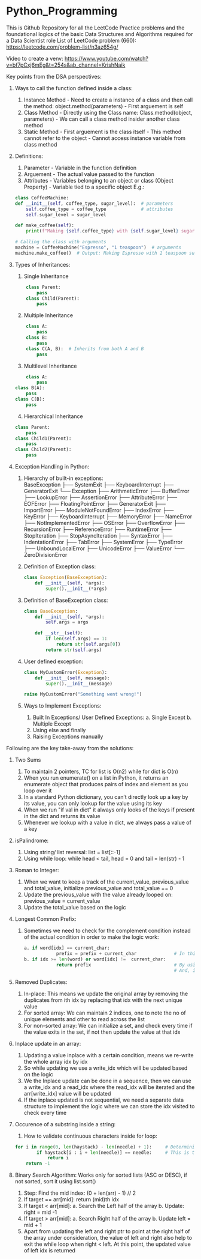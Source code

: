 # Python_Programming
This is Github Repository for all the LeetCode Practice problems and the foundational logics of the basic Data Structures and Algorithms required for a Data Scientist role
List of LeetCode problem (660): https://leetcode.com/problem-list/n3az654g/

Video to create a venv: https://www.youtube.com/watch?v=bf7pCxj6mEg&t=254s&ab_channel=KrishNaik

Key points from the DSA perspectives:
1. Ways to call the function defined inside a class:
    1. Instance Method - Need to create a instance of a class and then call the method: object.method(parameters) - First arguement is self
    2. Class Method - Directly using the Class name: Class.method(object, parameters) - We can call a class method insider another class method
    3. Static Method - First arguement is the class itself - This method cannot refer to the object - Cannot access instance variable from class method

2. Definitions:
    1. Parameter - Variable in the function definition
    2. Arguement - The actual value passed to the function
    3. Attributes - Variables belonging to an object or class (Object Property) - Variable tied to a specific object 
    E.g.:
    ```python
    class CoffeeMachine:
    def __init__(self, coffee_type, sugar_level):  # parameters
        self.coffee_type = coffee_type             # attributes
        self.sugar_level = sugar_level

    def make_coffee(self):
        print(f"Making {self.coffee_type} with {self.sugar_level} sugar")

    # Calling the class with arguments
    machine = CoffeeMachine("Espresso", "1 teaspoon")  # arguments
    machine.make_coffee()  # Output: Making Espresso with 1 teaspoon sugar
    ```

3. Types of Inheritances:
    1. Single Inheritance
    ```python
        class Parent:
            pass
        class Child(Parent):
            pass
    ```

    2. Multiple Inheritance
    ```python
        class A:
            pass
        class B:
            pass
        class C(A, B):  # Inherits from both A and B
            pass
    ```
    
    3. Multilevel Inheritance
    ```python
        class A:
            pass
    class B(A):
        pass
    class C(B):
        pass
    ```

    4. Hierarchical Inheritance
    ```python
    class Parent:
        pass
    class Child1(Parent):
        pass
    class Child2(Parent):
        pass
    ```

4. Exception Handling in Python:

    1. Hierarchy of built-in exceptions:  
        BaseException
        ├── SystemExit
        ├── KeyboardInterrupt
        ├── GeneratorExit
        └── Exception
            ├── ArithmeticError
            ├── BufferError
            ├── LookupError
            ├── AssertionError
            ├── AttributeError
            ├── EOFError
            ├── FloatingPointError
            ├── GeneratorExit
            ├── ImportError
            ├── ModuleNotFoundError
            ├── IndexError
            ├── KeyError
            ├── KeyboardInterrupt
            ├── MemoryError
            ├── NameError
            ├── NotImplementedError
            ├── OSError
            ├── OverflowError
            ├── RecursionError
            ├── ReferenceError
            ├── RuntimeError
            ├── StopIteration
            ├── StopAsyncIteration
            ├── SyntaxError
            ├── IndentationError
            ├── TabError
            ├── SystemError
            ├── TypeError
            ├── UnboundLocalError
            ├── UnicodeError
            ├── ValueError
            └── ZeroDivisionError

    2. Definition of Exception class:
        ```python
        class Exception(BaseException):
            def __init__(self, *args):
                super().__init__(*args)
        ```
    
    3. Definition of BaseException class:
        ```python
        class BaseException:
            def __init__(self, *args):
                self.args = args

            def __str__(self):
                if len(self.args) == 1:
                    return str(self.args[0])
                return str(self.args)
        ```
         
    
    4. User defined exception:
        ```python
        class MyCustomError(Exception):
            def __init__(self, message):
                super().__init__(message)

        raise MyCustomError("Something went wrong!")
        ```

    5. Ways to Implement Exceptions:
        1. Built In Exceptions/ User Defined Exceptions:
            a. Single Except
            b. Multiple Except
        2. Using else and finally
        3. Raising Exceptions manually
  

Following are the key take-away from the solutions:

1. Two Sums
    1. To maintain 2 pointers, TC for list is O(n2) while for dict is O(n)
    2. When you run enumerate() on a list in Python, it returns an enumerate object that produces pairs of index and element as you loop over it
    3. In a standard Python dictionary, you can’t directly look up a key by its value, you can only lookup for the value using its key
    4. When we run "if val in dict" it always only looks of the keys if present in the dict and returns its value
    5. Whenever we lookup with a value in dict, we always pass a value of a key

2. isPalindrome:
    1. Using string/ list reversal: list = list[::-1]
    2. Using while loop: while head < tail, head = 0 and tail = len(str) - 1

3. Roman to Integer:
    1. When we want to keep a track of the current_value, previous_value and total_value, initialize previous_value and total_value == 0
    2. Update the previous_value with the value already looped on: previous_value = current_value
    3. Update the total_value based on the logic 

4. Longest Common Prefix:
    1. Sometimes we need to check for the complement condition instead of the actual condition in order to make the logic work:
        ```python
        a. if word[idx] == current_char:
                    prefix = prefix + current_char              # In this case we check if the new char is matching with current char in first word. But the problem is we are only able to check for the current word in strs list. We cannot check this condition for all the pending words before adding the char to prefix list
        b. if idx >= len(word) or word[idx] !=  current_char:
                    return prefix                               # By using this logic we take care of the idx going out of range
                                                                # And, if the word[idx] != current_char we can stop iterating there. This enables us to stop at the right place
5. Removed Duplicates:
    1. In-place: This means we update the original array by removing the duplicates from ith idx by replacing that idx with the next unique value
    2. For sorted array: We can maintain 2 indices, one to note the no of unique elements and other to read across the list
    3. For non-sorted array: We can initialize a set, and check every time if the value exits in the set, if not then update the value at that idx

6. Inplace update in an array:
    1. Updating a value inplace with a certain condition, means we re-write the whole array idx by idx
    2. So while updating we use a write_idx which will be updated based on the logic
    3. We the Inplace update can be done in a sequence, then we can use a write_idx and a read_idx where the read_idx will be iterated and the arr[write_idx] value will be updated
    4. If the inplace updated is not sequential, we need a separate data structure to implement the logic where we can store the idx visited to check every time

7. Occurence of a substring inside a string:
    1. How to validate continuous characters inside for loop: 
    ```python
    for i in range(0, len(haystack) - len(needle) + 1):     # Determining the range: Traverse only up to (len(haystack) - len(needle) + 1) as beyond this the complete substring cannot exist
            if haystack[i : i + len(needle)] == needle:     # This is the key logic: i : i + len(substring) - This validates continuous chars from the given idx
                return i
        return -1
    ```

8. Binary Search Algorithm: Works only for sorted lists (ASC or DESC), if not sorted, sort it using list.sort()
    1. Step: Find the mid index: (0 + len(arr) - 1) // 2
    2. If target == arr[mid]: return (mid)th idx
    3. If target < arr[mid]:
        a. Search the Left half of the array
        b. Update: right = mid -1
    4. If target > arr[mid]:
        a. Search Right half of the array
        b. Update left = mid + 1
    5. Apart from updating the left and right ptr to point at the right half of the array under consideration, the value of left and right also help to exit the while loop when right < left. At this point, the updated value of left idx is returned
    
        